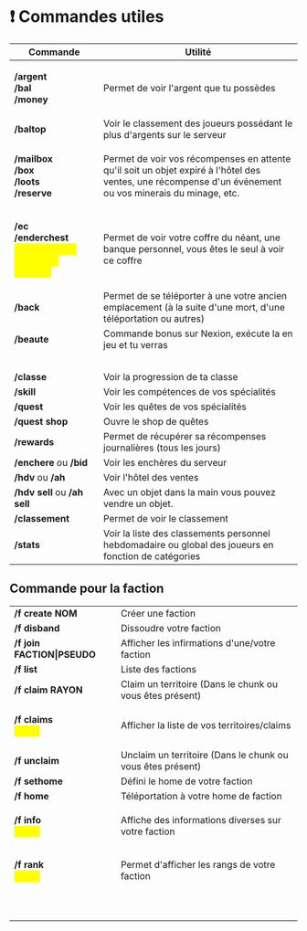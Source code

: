 # ❗ Commandes utiles



| Commande                                                                                                                                      | Utilité                                                                                                                                                  |
| --------------------------------------------------------------------------------------------------------------------------------------------- | -------------------------------------------------------------------------------------------------------------------------------------------------------- |
| <p><strong>/argent</strong><br><strong>/bal</strong><br><strong>/money</strong></p>                                                           | Permet de voir l'argent que tu possèdes                                                                                                                  |
| **/baltop**                                                                                                                                   | Voir le classement des joueurs possédant le plus d'argents sur le serveur                                                                                |
| <p><strong>/mailbox</strong><br><strong>/box</strong><br><strong>/loots</strong><br> <strong>/reserve</strong></p>                            | Permet de voir vos récompenses en attente qu'il soit un objet expiré à l'hôtel des ventes, une récompense d'un événement ou vos minerais du minage, etc. |
| <p><strong>/ec</strong><br><strong>/enderchest</strong><br><strong></strong><mark style="color:yellow;">UNIQUEMENT POUR LES GRADES</mark></p> | Permet de voir votre coffre du néant, une banque personnel, vous êtes le seul à voir ce coffre                                                           |
| **/back**                                                                                                                                     | Permet de se téléporter à une votre ancien emplacement (à la suite d'une mort, d'une téléportation ou autres)                                            |
| **/beaute**                                                                                                                                   | Commande bonus sur Nexion, exécute la en jeu et tu verras                                                                                                |
|                                                                                                                                               |                                                                                                                                                          |
|                                                                                                                                               |                                                                                                                                                          |
|                                                                                                                                               |                                                                                                                                                          |
|                                                                                                                                               |                                                                                                                                                          |
|                                                                                                                                               |                                                                                                                                                          |
| **/classe**                                                                                                                                   | Voir la progression de ta classe                                                                                                                         |
| **/skill**                                                                                                                                    | Voir les compétences de vos spécialités                                                                                                                  |
| **/quest**                                                                                                                                    | Voir les quêtes de vos spécialités                                                                                                                       |
| **/quest shop**                                                                                                                               | Ouvre le shop de quêtes                                                                                                                                  |
| **/rewards**                                                                                                                                  | Permet de récupérer sa récompenses journalières (tous les jours)                                                                                         |
| **/enchere** ou **/bid**                                                                                                                      | Voir les enchères du serveur                                                                                                                             |
| **/hdv** ou **/ah**                                                                                                                           | Voir l'hôtel des ventes                                                                                                                                  |
| **/hdv sell** ou **/ah sell**                                                                                                                 | Avec un objet dans la main vous pouvez vendre un objet.                                                                                                  |
| **/classement**                                                                                                                               | Permet de voir le classement                                                                                                                             |
| **/stats**                                                                                                                                    | Voir la liste des classements personnel hebdomadaire ou global des joueurs en fonction de catégories                                                     |

## Commande pour la faction

|                                                                                                                |                                                            |
| -------------------------------------------------------------------------------------------------------------- | ---------------------------------------------------------- |
| **/f create NOM**                                                                                              | Créer une faction                                          |
| **/f disband**                                                                                                 | Dissoudre votre faction                                    |
| **/f join FACTION\|PSEUDO**                                                                                    | Afficher les infirmations d'une/votre faction              |
| **/f list**                                                                                                    | Liste des factions                                         |
| **/f claim RAYON**                                                                                             | Claim un territoire (Dans le chunk ou vous êtes présent)   |
| <p><strong>/f claims</strong><br><strong></strong><mark style="color:yellow;"><strong>NEW!</strong></mark></p> | Afficher la liste de vos territoires/claims                |
| **/f unclaim**                                                                                                 | Unclaim un territoire (Dans le chunk ou vous êtes présent) |
| **/f sethome**                                                                                                 | Défini le home de votre faction                            |
| **/f home**                                                                                                    | Téléportation à votre home de faction                      |
| <p><strong>/f info</strong><br><mark style="color:yellow;"><strong>NEW!</strong></mark></p>                    | Affiche des informations diverses sur votre faction        |
| <p><strong>/f rank</strong><br><mark style="color:yellow;"><strong>NEW!</strong></mark></p>                    | Permet d'afficher les rangs de votre faction               |
|                                                                                                                |                                                            |
|                                                                                                                |                                                            |
|                                                                                                                |                                                            |
|                                                                                                                |                                                            |
|                                                                                                                |                                                            |
|                                                                                                                |                                                            |
|                                                                                                                |                                                            |
|                                                                                                                |                                                            |
